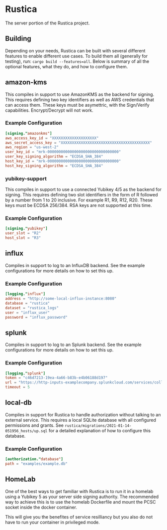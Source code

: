 # Rustica

The server portion of the Rustica project.

## Building
Depending on your needs, Rustica can be built with several different features to enable different use cases. To build them all (generally for testing), run:
`cargo build --features=all`. Below is summary of all the optional features, what they do, and how to configure them.

## amazon-kms
This compiles in support to use AmazonKMS as the backend for signing. This requires defining two key identifiers as well as AWS credentials that can access them. These keys must be asymettric, with the Sign/Verify capabilities. Encrypt/Decrypt will not work.

### Example Configuration
```toml
[signing."amazonkms"]
aws_access_key_id = "XXXXXXXXXXXXXXXXXXXX"
aws_secret_access_key = "XXXXXXXXXXXXXXXXXXXXXXXXXXXXXXXXXXXXXXXX"
aws_region = "us-west-2"
user_key_id = "mrk-00000000000000000000000000000000"
user_key_signing_algorithm = "ECDSA_SHA_384"
host_key_id = "mrk-00000000000000000000000000000000"
host_key_signing_algorithm = "ECDSA_SHA_384"
```

### yubikey-support
This compiles in support to use a connected Yubikey 4/5 as the backend for signing. This requires defining two slot identifiers in the form of R followed by a number from 1 to 20 inclusive. For example R1, R9, R12, R20. These keys must be ECDSA 256/384. RSA keys are not supported at this time.

### Example Configuration
```toml
[signing."yubikey"]
user_slot = "R2"
host_slot = "R3"
```

## influx
Compiles in support to log to an InfluxDB backend. See the example configurations for more details on how to set this up.

### Example Configuration
```toml
[logging."influx"]
address = "http://some-local-influx-instance:8080"
database = "rustica"
dataset = "rustica_logs"
user = "influx_user"
password = "influx_password"
```

## splunk
Compiles in support to log to an Splunk backend. See the example configurations for more details on how to set this up.

### Example Configuration
```toml
[logging."splunk"]
token = "c46d7213-19ea-4a66-b83b-e4b06188d197"
url = "https://http-inputs-examplecompany.splunkcloud.com/services/collector"
timeout = 5
```

## local-db
Compiles in support for Rustica to handle authorization without talking to an external service. This requires a local SQLite database with all configured permissions and grants. See `rustica/migrations/2021-01-14-051956_hosts/up.sql` for a detailed explanation of how to configure this database.

### Example Configuration
```toml
[authorization."database"]
path = "examples/example.db"
```

## HomeLab
One of the best ways to get familiar with Rustica is to run it in a homelab using a Yubikey 5 as your server side signing authority. The recommended way to achieve this is to use the homelab Dockerfile and mount the PCSC socket inside the docker container.

This will give you the benefites of service resilliancy but you also do not have to run your container in privileged mode.